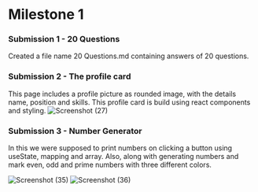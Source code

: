 # Milestone 1

### Submission 1 - 20 Questions

Created a file name 20 Questions.md containing answers of 20 questions.

### Submission 2 - The profile card

This page includes a profile picture as rounded image, with the details name, position and skills. This profile card is build using react components and styling.
![Screenshot (27)](https://user-images.githubusercontent.com/74834336/137471079-69b34b86-0288-4d98-b08a-3e702007a2e3.png)

### Submission 3 - Number Generator

In this we were supposed to print numbers on clicking a button using useState, mapping and array. Also, along with generating numbers and mark even, odd and prime numbers with three different colors.

![Screenshot (35)](https://user-images.githubusercontent.com/74834336/138343936-0c06afb7-584b-4120-ab62-adc176b91fc2.png)
![Screenshot (36)](https://user-images.githubusercontent.com/74834336/138343622-b28ebab3-0146-4b97-80b5-00da59ba6e22.png)

